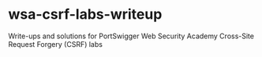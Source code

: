 # wsa-csrf-labs-writeup
 Write-ups and solutions for PortSwigger Web Security Academy Cross-Site Request Forgery (CSRF) labs
